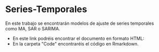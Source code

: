 # Series-Temporales
En este trabajo se encontrarán modelos de ajuste de series temporales como MA, SAR o SARIMA.
- En este link podréis encontrar el documento en formato HTML:
- En la carpeta "Code" encontraréis el código en Rmarkdown.
